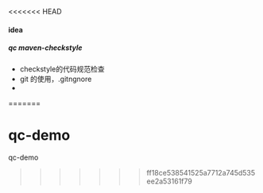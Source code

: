 <<<<<<< HEAD
#### **idea**

#####  qc maven-checkstyle
   - checkstyle的代码规范检查
   - git 的使用，.gitngnore
   - 
=======
# qc-demo
qc-demo
>>>>>>> ff18ce538541525a7712a745d535ee2a53161f79
